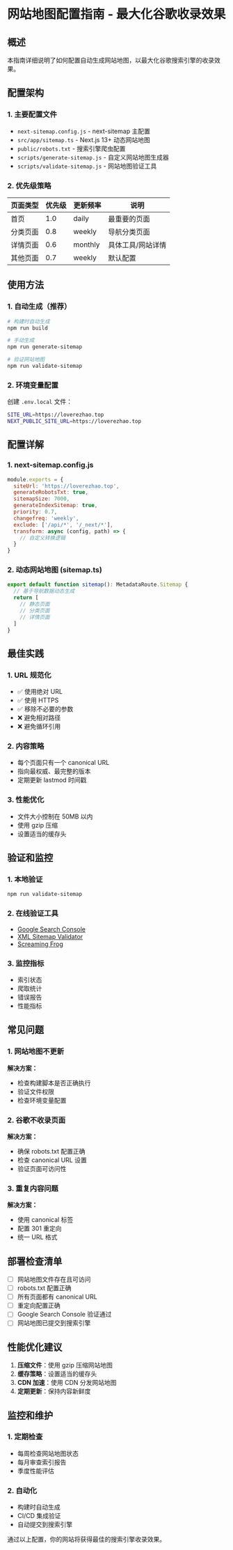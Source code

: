 # 网站地图配置指南 - 最大化谷歌收录效果

## 概述

本指南详细说明了如何配置自动生成网站地图，以最大化谷歌搜索引擎的收录效果。

## 配置架构

### 1. 主要配置文件

- `next-sitemap.config.js` - next-sitemap 主配置
- `src/app/sitemap.ts` - Next.js 13+ 动态网站地图
- `public/robots.txt` - 搜索引擎爬虫配置
- `scripts/generate-sitemap.js` - 自定义网站地图生成器
- `scripts/validate-sitemap.js` - 网站地图验证工具

### 2. 优先级策略

| 页面类型 | 优先级 | 更新频率 | 说明 |
|---------|--------|----------|------|
| 首页 | 1.0 | daily | 最重要的页面 |
| 分类页面 | 0.8 | weekly | 导航分类页面 |
| 详情页面 | 0.6 | monthly | 具体工具/网站详情 |
| 其他页面 | 0.7 | weekly | 默认配置 |

## 使用方法

### 1. 自动生成（推荐）

```bash
# 构建时自动生成
npm run build

# 手动生成
npm run generate-sitemap

# 验证网站地图
npm run validate-sitemap
```

### 2. 环境变量配置

创建 `.env.local` 文件：

```bash
SITE_URL=https://loverezhao.top
NEXT_PUBLIC_SITE_URL=https://loverezhao.top
```

## 配置详解

### 1. next-sitemap.config.js

```javascript
module.exports = {
  siteUrl: 'https://loverezhao.top',
  generateRobotsTxt: true,
  sitemapSize: 7000,
  generateIndexSitemap: true,
  priority: 0.7,
  changefreq: 'weekly',
  exclude: ['/api/*', '/_next/*'],
  transform: async (config, path) => {
    // 自定义转换逻辑
  }
}
```

### 2. 动态网站地图 (sitemap.ts)

```typescript
export default function sitemap(): MetadataRoute.Sitemap {
  // 基于导航数据动态生成
  return [
    // 静态页面
    // 分类页面
    // 详情页面
  ]
}
```

## 最佳实践

### 1. URL 规范化

- ✅ 使用绝对 URL
- ✅ 使用 HTTPS
- ✅ 移除不必要的参数
- ❌ 避免相对路径
- ❌ 避免循环引用

### 2. 内容策略

- 每个页面只有一个 canonical URL
- 指向最权威、最完整的版本
- 定期更新 lastmod 时间戳

### 3. 性能优化

- 文件大小控制在 50MB 以内
- 使用 gzip 压缩
- 设置适当的缓存头

## 验证和监控

### 1. 本地验证

```bash
npm run validate-sitemap
```

### 2. 在线验证工具

- [Google Search Console](https://search.google.com/search-console)
- [XML Sitemap Validator](https://www.xml-sitemaps.com/validate-xml-sitemap.html)
- [Screaming Frog](https://www.screamingfrog.co.uk/seo-spider/)

### 3. 监控指标

- 索引状态
- 爬取统计
- 错误报告
- 性能指标

## 常见问题

### 1. 网站地图不更新

**解决方案：**
- 检查构建脚本是否正确执行
- 验证文件权限
- 检查环境变量配置

### 2. 谷歌不收录页面

**解决方案：**
- 确保 robots.txt 配置正确
- 检查 canonical URL 设置
- 验证页面可访问性

### 3. 重复内容问题

**解决方案：**
- 使用 canonical 标签
- 配置 301 重定向
- 统一 URL 格式

## 部署检查清单

- [ ] 网站地图文件存在且可访问
- [ ] robots.txt 配置正确
- [ ] 所有页面都有 canonical URL
- [ ] 重定向配置正确
- [ ] Google Search Console 验证通过
- [ ] 网站地图已提交到搜索引擎

## 性能优化建议

1. **压缩文件**：使用 gzip 压缩网站地图
2. **缓存策略**：设置适当的缓存头
3. **CDN 加速**：使用 CDN 分发网站地图
4. **定期更新**：保持内容新鲜度

## 监控和维护

### 1. 定期检查

- 每周检查网站地图状态
- 每月审查索引报告
- 季度性能评估

### 2. 自动化

- 构建时自动生成
- CI/CD 集成验证
- 自动提交到搜索引擎

通过以上配置，你的网站将获得最佳的搜索引擎收录效果。 